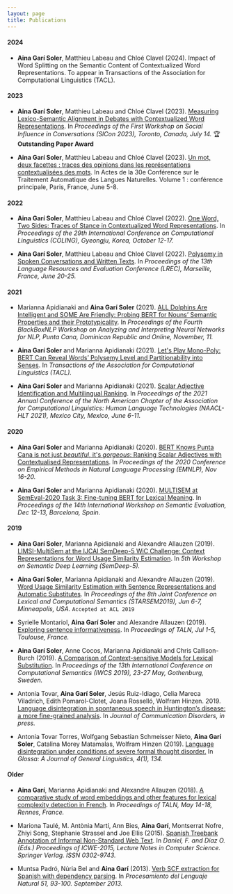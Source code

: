 ```yaml
---
layout: page
title: Publications
---
```



#### 2024


* **Aina Garí Soler**, Matthieu Labeau and Chloé Clavel (2024). Impact of Word Splitting on the Semantic Content of Contextualized Word Representations. To appear in Transactions of the Association for Computational Linguistics (TACL).


#### 2023


* **Aina Garí Soler**, Matthieu Labeau and Chloé Clavel (2023). [Measuring Lexico-Semantic Alignment in Debates with Contextualized Word Representations](https://aclanthology.org/2023.sicon-1.6/). In _Proceedings of the First Workshop on Social Influence in Conversations (SICon 2023), Toronto, Canada, July 14._ 🏆 **Outstanding Paper Award**

* **Aina Garí Soler**, Matthieu Labeau and Chloé Clavel (2023). [Un mot, deux facettes : traces des opinions dans les représentations contextualisées des mots](https://aclanthology.org/2023.jeptalnrecital-international.6/). In Actes de la 30e Conférence sur le Traitement Automatique des Langues Naturelles. Volume 1 : conférence principale, Paris, France, June 5-8.


#### 2022


* **Aina Garí Soler**, Matthieu Labeau and Chloé Clavel (2022). [One Word, Two Sides: Traces of Stance in Contextualized Word Representations](https://aclanthology.org/2022.coling-1.347/). In _Proceedings of the 29th International Conference on Computational Linguistics (COLING), Gyeongju, Korea, October 12-17._ 

* **Aina Garí Soler**, Matthieu Labeau and Chloé Clavel (2022). [Polysemy in Spoken Conversations and Written Texts](http://www.lrec-conf.org/proceedings/lrec2022/pdf/2022.lrec-1.179.pdf). In _Proceedings of the 13th Language Resources and Evaluation Conference (LREC), Marseille, France, June 20-25._ 

#### 2021

* Marianna Apidianaki and **Aina Garí Soler** (2021). [ALL Dolphins Are Intelligent and SOME Are Friendly: Probing BERT for Nouns’ Semantic Properties and their Prototypicality](https://aclanthology.org/2021.blackboxnlp-1.7). In _Proceedings of the Fourth BlackBoxNLP Workshop on Analyzing and Interpreting Neural Networks for NLP, Punta Cana, Dominican Republic and Online, November, 11._ 

* **Aina Garí Soler** and Marianna Apidianaki (2021). [Let's Play Mono-Poly: BERT Can Reveal Words’ Polysemy Level and Partitionability into Senses](https://direct.mit.edu/tacl/article/doi/10.1162/tacl_a_00400/106797/Let-s-Play-Mono-Poly-BERT-Can-Reveal-Words). In _Transactions of the Association for Computational Linguistics (TACL)._

* **Aina Garí Soler** and Marianna Apidianaki (2021). [Scalar Adjective Identification and Multilingual Ranking](https://aclanthology.org/2021.naacl-main.370/). In _Proceedings of the 2021 Annual Conference of the North American Chapter of the Association for Computational Linguistics: Human Language Technologies (NAACL-HLT 2021), Mexico City, Mexico, June 6-11._ 


#### 2020

* **Aina Garí Soler** and Marianna Apidianaki (2020). [BERT Knows Punta Cana is not just _beautiful_, it's _gorgeous_: Ranking Scalar Adjectives with Contextualised Representations](https://www.aclweb.org/anthology/2020.emnlp-main.598/). In _Proceedings of the 2020 Conference on Empirical Methods in Natural Language Processing (EMNLP), Nov 16-20._ 

* **Aina Garí Soler** and Marianna Apidianaki (2020). [MULTISEM at SemEval-2020 Task 3: Fine-tuning BERT for Lexical Meaning](https://www.aclweb.org/anthology/2020.semeval-1.18/). In _Proceedings of the 14th International Workshop on Semantic Evaluation, Dec 12-13, Barcelona, Spain._ 

#### 2019

* **Aina Garí Soler**, Marianna Apidianaki and Alexandre Allauzen (2019). [LIMSI-MultiSem at the IJCAI SemDeep-5 WiC Challenge: Context Representations for Word Usage Similarity Estimation](http://www.dfki.de/~declerck/semdeep-5/papers/wic_SemDeep-5_paper_4.pdf). In _5th Workshop on Semantic Deep Learning (SemDeep-5)._  

* **Aina Garí Soler**, Marianna Apidianaki and Alexandre Allauzen (2019). [Word Usage Similarity Estimation with Sentence Representations and Automatic Substitutes](https://www.aclweb.org/anthology/S19-1002). In *Proceedings of the 8th Joint Conference on Lexical and Computational Semantics (STARSEM2019), Jun 6-7, Minneapolis, USA.* `Accepted at ACL 2019` 

* Syrielle Montariol, **Aina Garí Soler** and Alexandre Allauzen (2019). [Exploring sentence informativeness](https://aclanthology.org/2019.jeptalnrecital-court.16/). In  _Proceedings of TALN, Jul 1-5, Toulouse, France._ 
 

* **Aina Garí Soler**, Anne Cocos, Marianna Apidianaki and Chris Callison-Burch (2019). [A Comparison of Context-sensitive Models for Lexical Substitution](https://www.aclweb.org/anthology/W19-0423). In _Proceedings of the 13th International Conference on Computational Semantics (IWCS 2019), 23-27 May, Gothenburg, Sweden._ 

* Antonia Tovar, **Aina Garí Soler**, Jesús Ruiz-Idiago, Celia Mareca Viladrich, Edith Pomarol-Clotet, Joana Rosselló, Wolfram Hinzen. 2019. [Language disintegration in spontaneous speech in Huntington’s disease: a more fine-grained analysis](https://doi.org/10.1016/j.jcomdis.2019.105970). In _Journal of Communication Disorders, in press._

* Antonia Tovar Torres, Wolfgang Sebastian Schmeisser Nieto, **Aina Garí Soler**, Catalina Morey Matamalas, Wolfram Hinzen (2019). [Language disintegration under conditions of severe formal thought disorder.](https://www.glossa-journal.org/article/10.5334/gjgl.720/) In _Glossa: A Journal of General Linguistics, 4(1), 134._

#### Older

* **Aina Garí**, Marianna Apidianaki and Alexandre Allauzen (2018). [A comparative study of word embeddings and other features for lexical complexity detection in French](https://www.semanticscholar.org/paper/A-comparative-study-of-word-embeddings-and-other-in-Soler-Apidianaki/19329470f1ec5a3f7a4b817e3bc912aa82d9b7f2?p2df). In  _Proceedings of TALN, May 14-18, Rennes, France._

* Mariona Taulé, M. Antònia Martí, Ann Bies, **Aina Garí**, Montserrat Nofre, Zhiyi Song, Stephanie Strassel and Joe Ellis (2015). [Spanish Treebank Annotation of Informal Non-Standard Web Text](https://www.ldc.upenn.edu/sites/www.ldc.upenn.edu/files/nlpit2015-spanish-treebank-annotation.pdf). In _Daniel, F. and Díaz O. (Eds.) Proceedings of ICWE-2015, Lecture Notes in Computer Science. Springer Verlag. ISSN 0302-9743._

* Muntsa Padró, Núria Bel and **Aina Garí** (2013). [Verb SCF extraction for Spanish with dependency parsing](https://pdfs.semanticscholar.org/0505/8e6c6e9f2851570b64fb1cce1374071908e5.pdf?_ga=2.240515524.617673213.1562600575-496965568.1562600575). In _Procesamiento del Lenguaje Natural 51, 93-100. September 2013._

